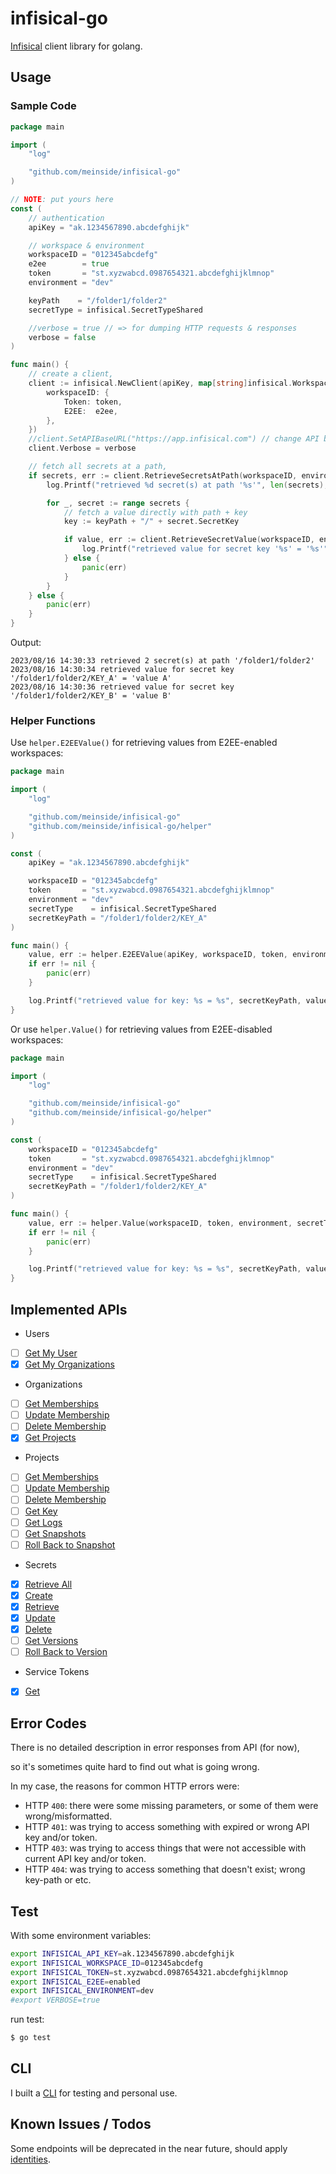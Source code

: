 # infisical-go

[Infisical](https://infisical.com/) client library for golang.

## Usage

### Sample Code

```go
package main

import (
	"log"

	"github.com/meinside/infisical-go"
)

// NOTE: put yours here
const (
	// authentication
	apiKey = "ak.1234567890.abcdefghijk"

	// workspace & environment
	workspaceID = "012345abcdefg"
	e2ee        = true
	token       = "st.xyzwabcd.0987654321.abcdefghijklmnop"
	environment = "dev"

	keyPath    = "/folder1/folder2"
	secretType = infisical.SecretTypeShared

	//verbose = true // => for dumping HTTP requests & responses
	verbose = false
)

func main() {
	// create a client,
	client := infisical.NewClient(apiKey, map[string]infisical.WorkspaceToken{
		workspaceID: {
			Token: token,
			E2EE:  e2ee,
		},
	})
	//client.SetAPIBaseURL("https://app.infisical.com") // change API base URL (eg. for self-hosted infisical servers)
	client.Verbose = verbose

	// fetch all secrets at a path,
	if secrets, err := client.RetrieveSecretsAtPath(workspaceID, environment, keyPath); err == nil {
		log.Printf("retrieved %d secret(s) at path '%s'", len(secrets), keyPath)

		for _, secret := range secrets {
			// fetch a value directly with path + key
			key := keyPath + "/" + secret.SecretKey

			if value, err := client.RetrieveSecretValue(workspaceID, environment, secret.Type, key); err == nil {
				log.Printf("retrieved value for secret key '%s' = '%s'", key, value)
			} else {
				panic(err)
			}
		}
	} else {
		panic(err)
	}
}
```

Output:

```
2023/08/16 14:30:33 retrieved 2 secret(s) at path '/folder1/folder2'
2023/08/16 14:30:34 retrieved value for secret key '/folder1/folder2/KEY_A' = 'value A'
2023/08/16 14:30:36 retrieved value for secret key '/folder1/folder2/KEY_B' = 'value B'
```

### Helper Functions

Use `helper.E2EEValue()` for retrieving values from E2EE-enabled workspaces:

```go
package main

import (
	"log"

	"github.com/meinside/infisical-go"
	"github.com/meinside/infisical-go/helper"
)

const (
	apiKey = "ak.1234567890.abcdefghijk"

	workspaceID = "012345abcdefg"
	token       = "st.xyzwabcd.0987654321.abcdefghijklmnop"
	environment = "dev"
	secretType    = infisical.SecretTypeShared
	secretKeyPath = "/folder1/folder2/KEY_A"
)

func main() {
	value, err := helper.E2EEValue(apiKey, workspaceID, token, environment, secretType, secretKeyPath)
	if err != nil {
		panic(err)
	}

	log.Printf("retrieved value for key: %s = %s", secretKeyPath, value)
}
```

Or use `helper.Value()` for retrieving values from E2EE-disabled workspaces:

```go
package main

import (
	"log"

	"github.com/meinside/infisical-go"
	"github.com/meinside/infisical-go/helper"
)

const (
	workspaceID = "012345abcdefg"
	token       = "st.xyzwabcd.0987654321.abcdefghijklmnop"
	environment = "dev"
	secretType    = infisical.SecretTypeShared
	secretKeyPath = "/folder1/folder2/KEY_A"
)

func main() {
	value, err := helper.Value(workspaceID, token, environment, secretType, secretKeyPath)
	if err != nil {
		panic(err)
	}

	log.Printf("retrieved value for key: %s = %s", secretKeyPath, value)
}
```

## Implemented APIs

* Users
- [ ] [Get My User](https://infisical.com/docs/api-reference/endpoints/users/me)
- [X] [Get My Organizations](https://infisical.com/docs/api-reference/endpoints/users/my-organizations)

* Organizations
- [ ] [Get Memberships](https://infisical.com/docs/api-reference/endpoints/organizations/memberships)
- [ ] [Update Membership](https://infisical.com/docs/api-reference/endpoints/organizations/update-membership)
- [ ] [Delete Membership](https://infisical.com/docs/api-reference/endpoints/organizations/delete-membership)
- [X] [Get Projects](https://infisical.com/docs/api-reference/endpoints/organizations/workspaces)

* Projects
- [ ] [Get Memberships](https://infisical.com/docs/api-reference/endpoints/workspaces/memberships)
- [ ] [Update Membership](https://infisical.com/docs/api-reference/endpoints/workspaces/update-membership)
- [ ] [Delete Membership](https://infisical.com/docs/api-reference/endpoints/workspaces/delete-membership)
- [ ] [Get Key](https://infisical.com/docs/api-reference/endpoints/workspaces/workspace-key)
- [ ] [Get Logs](https://infisical.com/docs/api-reference/endpoints/workspaces/logs)
- [ ] [Get Snapshots](https://infisical.com/docs/api-reference/endpoints/workspaces/secret-snapshots)
- [ ] [Roll Back to Snapshot](https://infisical.com/docs/api-reference/endpoints/workspaces/rollback-snapshot)

* Secrets
- [X] [Retrieve All](https://infisical.com/docs/api-reference/endpoints/secrets/read)
- [X] [Create](https://infisical.com/docs/api-reference/endpoints/secrets/create)
- [X] [Retrieve](https://infisical.com/docs/api-reference/endpoints/secrets/read-one)
- [X] [Update](https://infisical.com/docs/api-reference/endpoints/secrets/update)
- [X] [Delete](https://infisical.com/docs/api-reference/endpoints/secrets/delete)
- [ ] [Get Versions](https://infisical.com/docs/api-reference/endpoints/secrets/versions)
- [ ] [Roll Back to Version](https://infisical.com/docs/api-reference/endpoints/secrets/rollback-version)

* Service Tokens
- [X] [Get](https://infisical.com/docs/api-reference/endpoints/service-tokens/get)

## Error Codes

There is no detailed description in error responses from API (for now),

so it's sometimes quite hard to find out what is going wrong.

In my case, the reasons for common HTTP errors were:

* HTTP `400`: there were some missing parameters, or some of them were wrong/misformatted.
* HTTP `401`: was trying to access something with expired or wrong API key and/or token.
* HTTP `403`: was trying to access things that were not accessible with current API key and/or token.
* HTTP `404`: was trying to access something that doesn't exist; wrong key-path or etc.

## Test

With some environment variables:

```bash
export INFISICAL_API_KEY=ak.1234567890.abcdefghijk
export INFISICAL_WORKSPACE_ID=012345abcdefg
export INFISICAL_TOKEN=st.xyzwabcd.0987654321.abcdefghijklmnop
export INFISICAL_E2EE=enabled
export INFISICAL_ENVIRONMENT=dev
#export VERBOSE=true
```

run test:

```bash
$ go test
```

## CLI

I built a [CLI](https://github.com/meinside/infisical-go/tree/master/cmd/infisicli) for testing and personal use.

## Known Issues / Todos

Some endpoints will be deprecated in the near future, should apply [identities](https://infisical.com/docs/documentation/platform/identities/overview).

